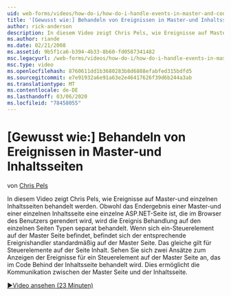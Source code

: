 ```yaml
---
uid: web-forms/videos/how-do-i/how-do-i-handle-events-in-master-and-content-pages
title: '[Gewusst wie:] Behandeln von Ereignissen in Master-und Inhaltsseiten | Microsoft-Dokumentation'
author: rick-anderson
description: In diesem Video zeigt Chris Pels, wie Ereignisse auf Master-und einzelnen Inhaltsseiten behandelt werden. Obwohl das Endergebnis eines Masters und einzelner Conte...
ms.author: riande
ms.date: 02/21/2008
ms.assetid: 9b5f1ca6-b394-4b33-8b60-fd0587341482
msc.legacyurl: /web-forms/videos/how-do-i/how-do-i-handle-events-in-master-and-content-pages
msc.type: video
ms.openlocfilehash: 8760611dd1b3680283b8d6888efabfed315bdfd5
ms.sourcegitcommit: e7e91932a6e91a63e2e46417626f39d6b244a3ab
ms.translationtype: MT
ms.contentlocale: de-DE
ms.lasthandoff: 03/06/2020
ms.locfileid: "78458055"
---
```

# <a name="how-do-i-handle-events-in-master-and-content-pages"></a>[Gewusst wie:] Behandeln von Ereignissen in Master-und Inhaltsseiten

von [Chris Pels](https://twitter.com/chrispels)

In diesem Video zeigt Chris Pels, wie Ereignisse auf Master-und einzelnen Inhaltsseiten behandelt werden. Obwohl das Endergebnis einer Master-und einer einzelnen Inhaltsseite eine einzelne ASP.NET-Seite ist, die im Browser des Benutzers gerendert wird, wird die Ereignis Behandlung auf den einzelnen Seiten Typen separat behandelt. Wenn sich ein-Steuerelement auf der Master Seite befindet, befindet sich der entsprechende Ereignishandler standardmäßig auf der Master Seite. Das gleiche gilt für Steuerelemente auf der Seite Inhalt. Sehen Sie sich zwei Ansätze zum Anzeigen der Ereignisse für ein Steuerelement auf der Master Seite an, das im Code Behind der Inhaltsseite behandelt wird. Dies ermöglicht die Kommunikation zwischen der Master Seite und der Inhaltsseite.

[&#9654;Video ansehen (23 Minuten)](https://channel9.msdn.com/Blogs/ASP-NET-Site-Videos/how-do-i-handle-events-in-master-and-content-pages)
